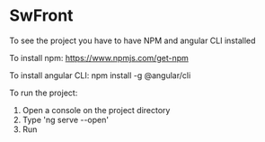 # SwFront

To see the project you have to have NPM and angular CLI installed

To install npm: https://www.npmjs.com/get-npm

To install angular CLI: npm install -g @angular/cli

To run the project:

1) Open a console on the project directory
2) Type 'ng serve --open'
3) Run
